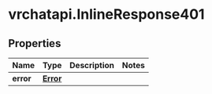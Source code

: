 # vrchatapi.InlineResponse401

## Properties

Name | Type | Description | Notes
------------ | ------------- | ------------- | -------------
**error** | [**Error**](Error.md) |  | 


